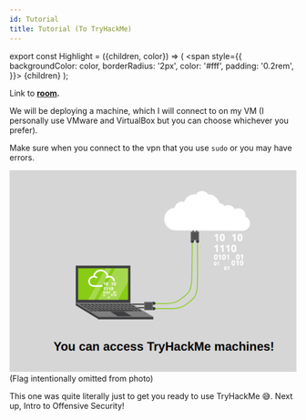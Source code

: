 ```yaml
---
id: Tutorial
title: Tutorial (To TryHackMe)
---
```


export const Highlight = ({children, color}) => (
  <span
    style={{
      backgroundColor: color,
      borderRadius: '2px',
      color: '#fff',
      padding: '0.2rem',
    }}>
    {children}
  </span>
);

Link to **[room](https://tryhackme.com/room/tutorial).**

We will be deploying a machine, which I will connect to on my VM (I personally use VMware and VirtualBox but you can choose whichever you prefer). 

Make sure when you connect to the vpn that you use `sudo` or you may have errors.

![access-machine.png](/img/_resources/TryHackMe-FreePath/access-machine.png)  
(Flag intentionally omitted from photo)

This one was quite literally just to get you ready to use TryHackMe 😅. Next up, Intro to Offensive Security!

